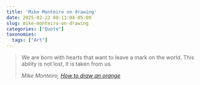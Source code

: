 ```yaml
---
title: 'Mike Monteiro on drawing'
date: 2025-02-22 08:11:04-05:00
slug: mike-monteiro-on-drawing
categories: ["Quote"]
taxonomies:
  tags: ["Art"]
---
```



> We are born with hearts that want to leave a mark on the world. This ability is not lost, it is taken from us.
> 
> <cite>Mike Monteiro, [How to draw an orange](https://buttondown.com/monteiro/archive/how-to-draw-an-orange/)</cite>
